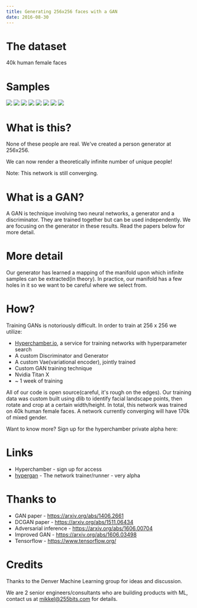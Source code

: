 ```yaml
---
title: Generating 256x256 faces with a GAN
date: 2016-08-30
---
```


# The dataset

40k human female faces

# Samples

<img src='https://hyperchamber.s3.amazonaws.com/samples/images-1472507927804-9a4aef6b-d0fc-43ce-9180-9039709d8c0f'/>
<img src='https://hyperchamber.s3.amazonaws.com/samples/images-1472506378548-a5e032fa-5664-446e-be98-d0cc09440563'/>
<img src='https://hyperchamber.s3.amazonaws.com/samples/images-1472509586829-f0796c64-b90b-4993-94d2-c72e470a62d8'/>
<img src='https://hyperchamber.s3.amazonaws.com/samples/images-1472506378264-2031cb8d-e3f0-4d32-b8e6-e097f09f40af'/>
<img src='https://hyperchamber.s3.amazonaws.com/samples/images-1472506377016-742231fe-499f-42c5-8cd6-79766ec22fd1'/>
<img src='https://hyperchamber.s3.amazonaws.com/samples/images-1472511235610-83a8b9f9-dc1d-42f4-9028-3bd14112d197'/>
<img src='https://hyperchamber.s3.amazonaws.com/samples/images-1472512900964-6afd3c20-1a5e-4455-8293-93122701d64d'/>
<img src='https://hyperchamber.s3.amazonaws.com/samples/images-1472512900148-55076712-0d58-4760-a6de-93e1b356b414'/>


# What is this?

None of these people are real.  We've created a person generator at 256x256.

We can now render a theoretically infinite number of unique people!

Note: This network is still converging.

# What is a GAN?

A GAN is technique involving two neural networks, a generator and a discriminator.  They are trained together but can be used independently.  We are focusing on the generator in these results.  Read the papers below for more detail.

# More detail

Our generator has learned a mapping
of the manifold upon which infinite samples can be extracted(in theory).  In practice, our manifold has a few holes in it so 
we want to be careful where we select from.

# How?

Training GANs is notoriously difficult.  In order to train at 256 x 256 we utilize:

* [Hyperchamber.io](/products/hyperchamber.io/), a service for training networks with hyperparameter search
* A custom Discriminator and Generator
* A custom Vae(variational encoder), jointly trained
* Custom GAN training technique
* Nvidia Titan X
* ~ 1 week of training


All of our code is open source(careful, it's rough on the edges).  Our training data was custom built using dlib to identify
facial landscape points, then rotate and crop at a certain width/height.  In total, this network was trained
on 40k human female faces.  A network currently converging will have 170k of mixed gender.

Want to know more?  Sign up for the hyperchamber private alpha here:

# Links

* Hyperchamber - sign up for access
* [hypergan](/open-source/hypergan/) - The network trainer/runner - very alpha

# Thanks to

* GAN paper - https://arxiv.org/abs/1406.2661
* DCGAN paper - https://arxiv.org/abs/1511.06434
* Adversarial inference - https://arxiv.org/abs/1606.00704
* Improved GAN - https://arxiv.org/abs/1606.03498
* Tensorflow - https://www.tensorflow.org/

# Credits

Thanks to the Denver Machine Learning group for ideas and discussion.

We are 2 senior engineers/consultants who are building products with ML, contact us at mikkel@255bits.com for details.

